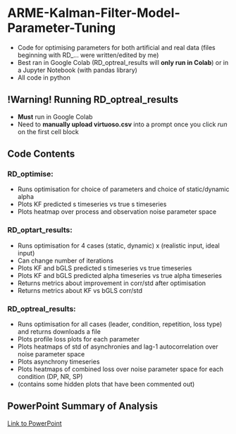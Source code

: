 # ARME-Kalman-Filter-Model-Parameter-Tuning
- Code for optimising parameters for both artificial and real data (files beginning with RD_... were written/edited by me)
- Best ran in Google Colab (RD_optreal_results will **only run in Colab**) or in a Jupyter Notebook (with pandas library)
- All code in python

## !Warning! Running RD_optreal_results 
- **Must** run in Google Colab
- Need to **manually upload virtuoso.csv** into a prompt once you click *run* on the first cell block

## Code Contents
### RD_optimise:
- Runs optimisation for choice of parameters and choice of static/dynamic alpha
- Plots KF predicted s timeseries vs true s timeseries
- Plots heatmap over process and observation noise parameter space 

### RD_optart_results:
- Runs optimisation for 4 cases (static, dynamic) x (realistic input, ideal input)
- Can change number of iterations
- Plots KF and bGLS predicted s timeseries vs true timeseries
- Plots KF and bGLS predicted alpha timeseries vs true alpha timeseries
- Returns metrics about improvement in corr/std after optimisation
- Returns metrics about KF vs bGLS corr/std


### RD_optreal_results:
- Runs optimisation for all cases (leader, condition, repetition, loss type) and returns downloads a file 
- Plots profile loss plots for each parameter
- Plots heatmaps of std of asynchronies and lag-1 autocorrelation over noise parameter space
- Plots asynchrony timeseries
- Plots heatmaps of combined loss over noise parameter space for each condition (DP, NR, SP)
- (contains some hidden plots that have been commented out)

## PowerPoint Summary of Analysis
[Link to PowerPoint](./slides/ARME%20Analysis%20Summary.pptx)

